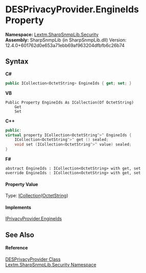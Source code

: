 # DESPrivacyProvider.EngineIds Property 
 

**Namespace:**&nbsp;<a href="N_Lextm_SharpSnmpLib_Security">Lextm.SharpSnmpLib.Security</a><br />**Assembly:**&nbsp;SharpSnmpLib (in SharpSnmpLib.dll) Version: 12.4.0+601762d0e653a71ebb69af963204dfbfb6c26b74

## Syntax

**C#**<br />
``` C#
public ICollection<OctetString> EngineIds { get; set; }
```

**VB**<br />
``` VB
Public Property EngineIds As ICollection(Of OctetString)
	Get
	Set
```

**C++**<br />
``` C++
public:
virtual property ICollection<OctetString^>^ EngineIds {
	ICollection<OctetString^>^ get () sealed;
	void set (ICollection<OctetString^>^ value) sealed;
}
```

**F#**<br />
``` F#
abstract EngineIds : ICollection<OctetString> with get, set
override EngineIds : ICollection<OctetString> with get, set
```


#### Property Value
Type: <a href="https://docs.microsoft.com/dotnet/api/system.collections.generic.icollection-1" target="_blank" rel="noopener noreferrer">ICollection</a>(<a href="T_Lextm_SharpSnmpLib_OctetString">OctetString</a>)

#### Implements
<a href="P_Lextm_SharpSnmpLib_Security_IPrivacyProvider_EngineIds">IPrivacyProvider.EngineIds</a><br />

## See Also


#### Reference
<a href="T_Lextm_SharpSnmpLib_Security_DESPrivacyProvider">DESPrivacyProvider Class</a><br /><a href="N_Lextm_SharpSnmpLib_Security">Lextm.SharpSnmpLib.Security Namespace</a><br />